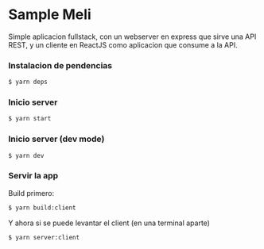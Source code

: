 # Sample Meli

Simple aplicacion fullstack, con un webserver en express que sirve una API REST, y un cliente en ReactJS como aplicacion que consume a la API.

### Instalacion de pendencias

```bash
$ yarn deps
```

### Inicio server

```bash
$ yarn start
```

### Inicio server (dev mode)

```bash
$ yarn dev
```

### Servir la app

Build primero:
```bash
$ yarn build:client
```

Y ahora si se puede levantar el client (en una terminal aparte)
```bash
$ yarn server:client
```
